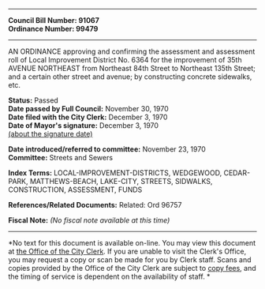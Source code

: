 * * * * *  
  
**Council Bill Number: [](#h0)[](#h2)91067**   
**Ordinance Number: 99479**  
  
* * * * *  
  
AN ORDINANCE approving and confirming the assessment and assessment roll of Local Improvement District No. 6364 for the improvement of 35th AVENUE NORTHEAST from Northeast 84th Street to Northeast 135th Street; and a certain other street and avenue; by constructing concrete sidewalks, etc.  
  
**Status:** Passed   
**Date passed by Full Council:** November 30, 1970   
**Date filed with the City Clerk:** December 3, 1970   
**Date of Mayor's signature:** December 3, 1970   
[(about the signature date)](/~public/approvaldate.htm)   
  
  
**Date introduced/referred to committee:** November 23, 1970   
**Committee:** Streets and Sewers   
  
**Index Terms:** LOCAL-IMPROVEMENT-DISTRICTS, WEDGEWOOD, CEDAR-PARK, MATTHEWS-BEACH, LAKE-CITY, STREETS, SIDWALKS, CONSTRUCTION, ASSESSMENT, FUNDS  
  
**References/Related Documents:** Related: Ord 96757  
  
**Fiscal Note:** *(No fiscal note available at this time)*  
  
* * * * *  
  
*No text for this document is available on-line. You may view this document at [the Office of the City Clerk](http://www.seattle.gov/leg/clerk/contactUs.htm). If you are unable to visit the Clerk's Office, you may request a copy or scan be made for you by Clerk staff. Scans and copies provided by the Office of the City Clerk are subject to [copy fees](http://clerk.seattle.gov/~public/clerkfees.htm), and the timing of service is dependent on the availability of staff. *  
  
  
